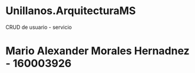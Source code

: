 # Unillanos.ArquitecturaMS
CRUD de usuario - servicio
# Mario Alexander Morales Hernadnez - 160003926
